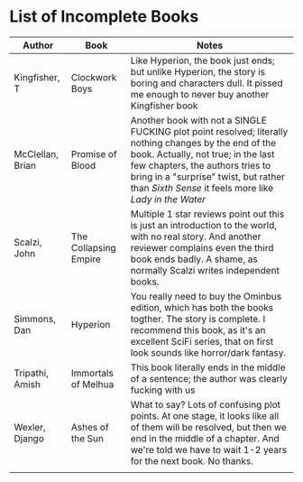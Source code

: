 # List of Incomplete Books

| Author         | Book     | Notes|
|--------------|-----------|------------|
| Kingfisher, T | Clockwork Boys| Like Hyperion, the book just ends; but unlike Hyperion, the story is boring and characters dull. It pissed me enough to never buy another Kingfisher book    |
| McClellan, Brian |   Promise of Blood | Another book with not a SINGLE FUCKING plot point resolved; literally nothing changes by the end of the book. Actually, not true; in the last few chapters, the authors tries to bring in a "surprise" twist, but rather than _Sixth Sense_ it feels more like _Lady in the Water_ |
|Scalzi, John| The Collapsing Empire | Multiple 1 star reviews point out this is just an introduction to the world, with no real story. And another reviewer complains even the third book ends badly. A shame, as normally Scalzi writes independent books.|
| Simmons, Dan  |  Hyperion | You really need to buy the Ominbus edition, which has both the books togther. The story is complete. I recommend this book, as it's an excellent SciFi series, that on first look sounds like horror/dark fantasy. |
| Tripathi, Amish|  Immortals of Melhua | This book literally ends in the middle of  a sentence; the author was clearly fucking with us |
| Wexler, Django | Ashes of the Sun | What to say? Lots of confusing plot points. At one stage, it looks like all of them will be resolved, but then we end in the middle of a chapter. And we're told we have to wait 1-2 years for the next book. No thanks. |
| | ||